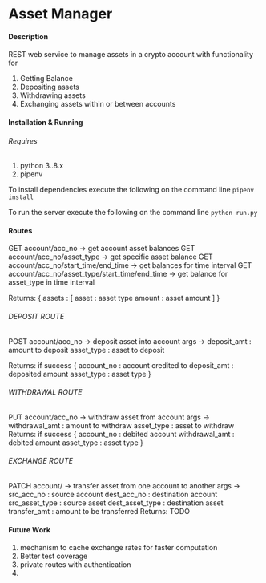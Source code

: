 # Asset Manager

#### Description

REST web service to manage assets in a crypto account
with functionality for

1. Getting Balance
2. Depositing assets
3. Withdrawing assets
4. Exchanging assets within or between accounts

#### Installation & Running

###### Requires

1. python 3..8.x
2. pipenv

To install dependencies execute the following on the command line
`pipenv install`

To run the server execute the following on the command line
`python run.py`

#### Routes

GET account/acc_no -> get account asset balances
GET account/acc_no/asset_type -> get specific asset balance
GET account/acc_no/start_time/end_time -> get balances for time interval
GET account/acc_no/asset_type/start_time/end_time -> get
balance for asset_type in time interval

Returns:
{
assets : [
asset : asset type
amount : asset amount
]
}

###### DEPOSIT ROUTE

POST account/acc_no -> deposit asset into account
args -> deposit_amt : amount to deposit
asset_type : asset to deposit

Returns:
if success
{
account_no : account credited to
deposit_amt : deposited amount
asset_type : asset type
}

###### WITHDRAWAL ROUTE

PUT account/acc_no -> withdraw asset from account
args -> withdrawal_amt : amount to withdraw
asset_type : asset to withdraw
Returns:
if success
{
account_no : debited account
withdrawal_amt : debited amount
asset_type : asset type
}

###### EXCHANGE ROUTE

PATCH account/ -> transfer asset from one account to another
args -> src_acc_no : source account
dest_acc_no : destination account
src_asset_type : source asset
dest_asset_type : destination asset
transfer_amt : amount to be transferred
Returns:
TODO

#### Future Work

1. mechanism to cache exchange rates for faster computation
2. Better test coverage
3. private routes with authentication
4.
